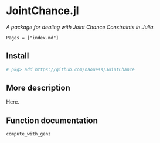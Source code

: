 # JointChance.jl

_A package for dealing with Joint Chance Constraints in Julia._

```@contents
Pages = ["index.md"]
```

## Install 
```julia repl
# pkg> add https://github.com/naouess/JointChance
```

## More description

Here.

## Function documentation
```@docs
compute_with_genz
```